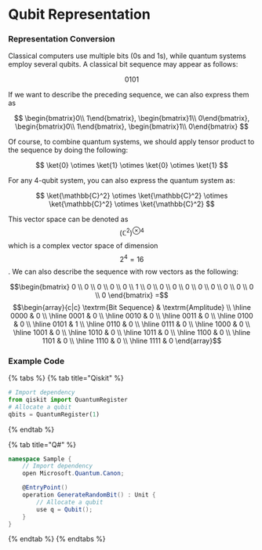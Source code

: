 # Qubit Representation

### Representation Conversion

Classical computers use multiple bits (0s and 1s), while quantum systems employ several qubits. A classical bit sequence may appear as follows:

$$0101$$

If we want to describe the preceding sequence, we can also express them as

$$
\begin{bmatrix}0\\ 1\end{bmatrix},
\begin{bmatrix}1\\ 0\end{bmatrix},
\begin{bmatrix}0\\ 1\end{bmatrix},
\begin{bmatrix}1\\ 0\end{bmatrix}
$$

Of course, to combine quantum systems, we should apply tensor product to the sequence by doing the following:

$$
\ket{0} \otimes \ket{1} \otimes \ket{0} \otimes \ket{1}
$$

For any 4-qubit system, you can also express the quantum system as:&#x20;

$$
\ket{\mathbb{C}^2} \otimes \ket{\mathbb{C}^2} \otimes \ket{\mathbb{C}^2} \otimes \ket{\mathbb{C}^2}
$$

This vector space can be denoted as $$\left(\mathbb{C}^2\right)^{\otimes 4}$$ which is a complex vector space of dimension $$2^4=16$$. We can also describe the sequence with row vectors as the following:

$$\begin{bmatrix} 0 \\ 0 \\ 0 \\ 0 \\ 0 \\ 1 \\ 0 \\ 0 \\ 0 \\ 0 \\ 0 \\ 0 \\ 0 \\ 0 \\ 0 \\ 0 \end{bmatrix} =$$ $$\begin{array}{c|c}   \textrm{Bit Sequence} & \textrm{Amplitude} \\ \hline   0000 & 0 \\ \hline   0001 & 0 \\ \hline   0010 & 0 \\ \hline   0011 & 0 \\ \hline   0100 & 0 \\ \hline   0101 & 1 \\ \hline   0110 & 0 \\ \hline   0111 & 0 \\ \hline   1000 & 0 \\ \hline   1001 & 0 \\ \hline   1010 & 0 \\ \hline   1011 & 0 \\ \hline   1100 & 0 \\ \hline   1101 & 0 \\ \hline   1110 & 0 \\ \hline   1111 & 0 \end{array}$$

### Example Code

{% tabs %}
{% tab title="Qiskit" %}
```python
# Import dependency
from qiskit import QuantumRegister
# Allocate a qubit
qbits = QuantumRegister(1)
```
{% endtab %}

{% tab title="Q#" %}
```csharp
namespace Sample {
    // Import dependency
    open Microsoft.Quantum.Canon;

    @EntryPoint()
    operation GenerateRandomBit() : Unit {
        // Allocate a qubit
        use q = Qubit();
    }
}
```
{% endtab %}
{% endtabs %}

